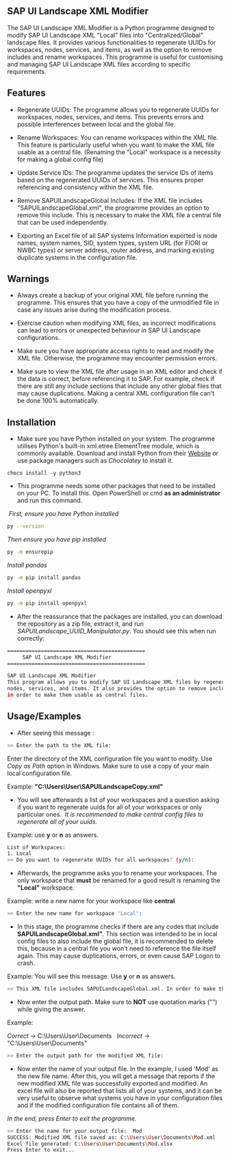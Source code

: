 
## SAP UI Landscape XML Modifier

The SAP UI Landscape XML Modifier is a Python programme designed to modify SAP UI Landscape XML "Local" files into "Centralized/Global" landscape files. It provides various functionalities to regenerate UUIDs for workspaces, nodes, services, and items, as well as the option to remove includes and rename workspaces. This programme is useful for customising and managing SAP UI Landscape XML files according to specific requirements.




## Features

- Regenerate UUIDs: The programme allows you to regenerate UUIDs for workspaces, nodes, services, and items. This prevents errors and possible interferences between local and the global file.

- Rename Workspaces: You can rename workspaces within the XML file. This feature is particularly useful when you want to make the XML file usable as a central file. (Renaming the "Local" workspace is a necessity for making a global config file)

- Update Service IDs: The programme updates the service IDs of items based on the regenerated UUIDs of services. This ensures proper referencing and consistency within the XML file.

- Remove SAPUILandscapeGlobal Includes: If the XML file includes "SAPUILandscapeGlobal.xml", the programme provides an option to remove this include. This is necessary to make the XML file a central file that can be used independently.

- Exporting an Excel file of all SAP systems Information exported is node names, system names, SID, system types, system URL (for FIORI or NWBC types) or server address, router address, and marking existing duplicate systems in the configuration file.

## Warnings

- Always create a backup of your original XML file before running the programme. This ensures that you have a copy of the unmodified file in case any issues arise during the modification process.

- Exercise caution when modifying XML files, as incorrect modifications can lead to errors or unexpected behaviour in SAP UI Landscape configurations.

- Make sure you have appropriate access rights to read and modify the XML file. Otherwise, the programme may encounter permission errors.

- Make sure to view the XML file after usage in an XML editor and check if the data is correct, before referencing it to SAP. For example, check if there are still any include sections that include any other global files that may cause duplications. Making a central XML configuration file can't be done 100% automatically.
## Installation


- Make sure you have Python installed on your system. The programme utilises Python's built-in xml.etree.ElementTree module, which is commonly available. Download and install Python from their [Website](https://www.python.org/?downloads) or use package managers such as *Chocolatey* to install it.

```
choco install -y python3
```

- This programme needs some other packages that need to be installed on your PC. To install this. Open PowerShell or cmd **as an administrator** and run this command.
 
 
 *First, ensure you have Python installed*
```bash
py --version
```
*Then ensure you have pip installed*
```bash
py -m ensurepip
```
*Install pandas*
```bash
py -m pip install pandas
```
*Install openpyxl*
```bash
py -m pip install openpyxl
```
- After the reassurance that the packages are installed, you can download the repository as a zip file, extract it, and run *SAPUILandscape_UUID_Manipulator.py*.
You should see this when run correctly:
```bash
=============================================
     SAP UI Landscape XML Modifier
=============================================

SAP UI Landscape XML Modifier
This program allows you to modify SAP UI Landscape XML files by regenerating UUIDs for workspaces,
nodes, services, and items. It also provides the option to remove includes and rename workspaces,
in order to make them usable as central files.
```


## Usage/Examples

- After seeing this message :

```bash
>> Enter the path to the XML file: 
```
Enter the directory of the XML configuration file you want to modify. Use *Copy as Path* option in Windows. Make sure to use a copy of your main local configuration file.

Example: __"C:\Users\User\SAPUILandscapeCopy.xml"__

- You will see afterwards a list of your workspaces and a question asking if you want to regenerate uuids for all of your workspaces or only particular ones. 
*It is recommended to make central config files to regenerate all of your uuids.*

Example: use **y** or **n** as answers.

```bash
List of Workspaces:
1. Local
>> Do you want to regenerate UUIDs for all workspaces? (y/n): 
```
- Afterwards, the programme asks you to rename your workspaces. The only workspace that **must** be renamed for a good result is renaming the **"Local"** workspace. 

Example: write a new name for your workspace like **central**

```bash
>> Enter the new name for workspace 'Local':
```
- In this stage, the programme checks if there are any codes that include **SAPUILandscapeGlobal.xml"**. This section was intended to be in local config files to also include the global file, it is recommended to delete this, because in a central file you won't need to reference the file itself again. This may cause duplications, errors, or even cause SAP Logon to crash. 

Example: You will see this message. Use **y** or **n** as answers.

```bash
>> This XML file includes SAPUILandscapeGlobal.xml. In order to make this file into a central file, this inclusion has to be deleted. Do you want to delete it? (y/n):
```

- Now enter the output path. Make sure to **NOT** use quotation marks ("") while giving the answer.

Example:

*Correct* -> C:\Users\User\Documents  
*Incorrect* -> "C:\Users\User\Documents"

```bash
>> Enter the output path for the modified XML file:
```

- Now enter the name of your output file. In the example, I used 'Mod' as the new file name. After this, you will get a message that reports if the new modified XML file was successfully exported and modified. An excel file will also be reported that lists all of your systems, and it can be very useful to observe what systems you have in your configuration files and if the modified configuration file contains all of them.

*In the end, press Enter to exit the programme.* 
```bash
>> Enter the name for your output file:  Mod
SUCCESS: Modified XML file saved as: C:\Users\User\Documents\Mod.xml
Excel file generated: C:\Users\User\Documents\Mod.xlsx
Press Enter to exit...
```
